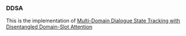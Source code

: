 ### DDSA
This is the implementation of [Multi-Domain Dialogue State Tracking with Disentangled Domain-Slot Attention](https://aclanthology.org/2023.findings-acl.304/)
